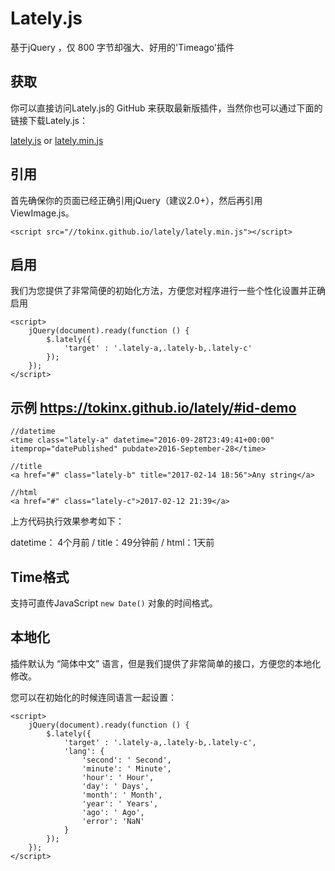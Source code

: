 # Lately.js

基于jQuery ，仅 800 字节却强大、好用的'Timeago'插件

## 获取

你可以直接访问Lately.js的 GitHub 来获取最新版插件，当然你也可以通过下面的链接下载Lately.js：

[lately.js][1] or [lately.min.js][2]

## 引用

首先确保你的页面已经正确引用jQuery（建议2.0+），然后再引用ViewImage.js。

    <script src="//tokinx.github.io/lately/lately.min.js"></script>

## 启用

我们为您提供了非常简便的初始化方法，方便您对程序进行一些个性化设置并正确启用

    <script>
        jQuery(document).ready(function () {
            $.lately({
                'target' : '.lately-a,.lately-b,.lately-c'
            });
        });
    </script>

## 示例 https://tokinx.github.io/lately/#id-demo

    //datetime
    <time class="lately-a" datetime="2016-09-28T23:49:41+00:00" itemprop="datePublished" pubdate>2016-September-28</time>

    //title
    <a href="#" class="lately-b" title="2017-02-14 18:56">Any string</a>

    //html
    <a href="#" class="lately-c">2017-02-12 21:39</a>

上方代码执行效果参考如下：

datetime： 4个月前 / title：49分钟前 / html：1天前

## Time格式

支持可直传JavaScript `new Date()` 对象的时间格式。

## 本地化

插件默认为 “简体中文” 语言，但是我们提供了非常简单的接口，方便您的本地化修改。

您可以在初始化的时候连同语言一起设置：

    <script>
        jQuery(document).ready(function () {
            $.lately({
                'target' : '.lately-a,.lately-b,.lately-c',
                'lang': {
                    'second': ' Second',
                    'minute': ' Minute',
                    'hour': ' Hour',
                    'day': ' Days',
                    'month': ' Month',
                    'year': ' Years',
                    'ago': ' Ago',
                    'error': 'NaN'
                }
            });
        });
    </script>

  [1]: https://tokinx.github.io/lately/lately.js
  [2]: https://tokinx.github.io/lately/lately.min.js
